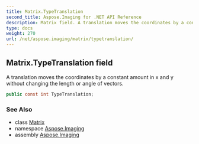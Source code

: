 ```yaml
---
title: Matrix.TypeTranslation
second_title: Aspose.Imaging for .NET API Reference
description: Matrix field. A translation moves the coordinates by a constant amount in x and y without changing the length or angle of vectors
type: docs
weight: 270
url: /net/aspose.imaging/matrix/typetranslation/
---
```

## Matrix.TypeTranslation field

A translation moves the coordinates by a constant amount in x and y without changing the length or angle of vectors.

```csharp
public const int TypeTranslation;
```

### See Also

* class [Matrix](../)
* namespace [Aspose.Imaging](../../matrix/)
* assembly [Aspose.Imaging](../../../)


